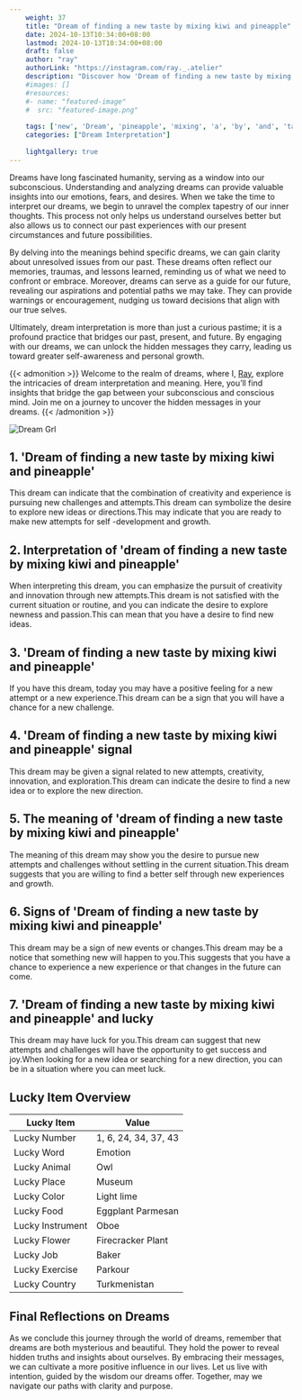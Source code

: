 ```yaml
---
    weight: 37
    title: "Dream of finding a new taste by mixing kiwi and pineapple"  # Assuming 'title' column exists
    date: 2024-10-13T10:34:00+08:00
    lastmod: 2024-10-13T10:34:00+08:00
    draft: false
    author: "ray"
    authorLink: "https://instagram.com/ray._.atelier"
    description: "Discover how 'Dream of finding a new taste by mixing kiwi and pineapple' can interpret your future and uncover its significant meanings in your life."
    #images: []
    #resources:
    #- name: "featured-image"
    #  src: "featured-image.png"
    
    tags: ['new', 'Dream', 'pineapple', 'mixing', 'a', 'by', 'and', 'taste', 'of', 'finding', 'kiwi']
    categories: ["Dream Interpretation"]
    
    lightgallery: true
---
```

    
Dreams have long fascinated humanity, serving as a window into our subconscious. Understanding and analyzing dreams can provide valuable insights into our emotions, fears, and desires. When we take the time to interpret our dreams, we begin to unravel the complex tapestry of our inner thoughts. This process not only helps us understand ourselves better but also allows us to connect our past experiences with our present circumstances and future possibilities.

By delving into the meanings behind specific dreams, we can gain clarity about unresolved issues from our past. These dreams often reflect our memories, traumas, and lessons learned, reminding us of what we need to confront or embrace. Moreover, dreams can serve as a guide for our future, revealing our aspirations and potential paths we may take. They can provide warnings or encouragement, nudging us toward decisions that align with our true selves.

Ultimately, dream interpretation is more than just a curious pastime; it is a profound practice that bridges our past, present, and future. By engaging with our dreams, we can unlock the hidden messages they carry, leading us toward greater self-awareness and personal growth.

{{< admonition >}}
Welcome to the realm of dreams, where I, [Ray](https://instagram.com/ray._.atelier), explore the intricacies of dream interpretation and meaning. Here, you’ll find insights that bridge the gap between your subconscious and conscious mind. Join me on a journey to uncover the hidden messages in your dreams.
{{< /admonition >}}

![Dream Grl](https://cdn.pixabay.com/photo/2017/11/02/03/35/gothic-2910057_1280.jpg "Dream Grl")

## 1. 'Dream of finding a new taste by mixing kiwi and pineapple'
This dream can indicate that the combination of creativity and experience is pursuing new challenges and attempts.This dream can symbolize the desire to explore new ideas or directions.This may indicate that you are ready to make new attempts for self -development and growth.

## 2. Interpretation of 'dream of finding a new taste by mixing kiwi and pineapple'
When interpreting this dream, you can emphasize the pursuit of creativity and innovation through new attempts.This dream is not satisfied with the current situation or routine, and you can indicate the desire to explore newness and passion.This can mean that you have a desire to find new ideas.

## 3. 'Dream of finding a new taste by mixing kiwi and pineapple'
If you have this dream, today you may have a positive feeling for a new attempt or a new experience.This dream can be a sign that you will have a chance for a new challenge.

## 4. 'Dream of finding a new taste by mixing kiwi and pineapple' signal
This dream may be given a signal related to new attempts, creativity, innovation, and exploration.This dream can indicate the desire to find a new idea or to explore the new direction.

## 5. The meaning of 'dream of finding a new taste by mixing kiwi and pineapple'
The meaning of this dream may show you the desire to pursue new attempts and challenges without settling in the current situation.This dream suggests that you are willing to find a better self through new experiences and growth.

## 6. Signs of 'Dream of finding a new taste by mixing kiwi and pineapple'
This dream may be a sign of new events or changes.This dream may be a notice that something new will happen to you.This suggests that you have a chance to experience a new experience or that changes in the future can come.

## 7. 'Dream of finding a new taste by mixing kiwi and pineapple' and lucky
This dream may have luck for you.This dream can suggest that new attempts and challenges will have the opportunity to get success and joy.When looking for a new idea or searching for a new direction, you can be in a situation where you can meet luck.

## Lucky Item Overview
| Lucky Item          | Value              |
|---------------|--------------------|
| Lucky Number        | 1, 6, 24, 34, 37, 43  |
| Lucky Word          | Emotion |
| Lucky Animal        | Owl |
| Lucky Place         | Museum     |
| Lucky Color         | Light lime     |
| Lucky Food          | Eggplant Parmesan      |
| Lucky Instrument    | Oboe |
| Lucky Flower        | Firecracker Plant    |
| Lucky Job           | Baker       |
| Lucky Exercise      | Parkour  |
| Lucky Country       | Turkmenistan    |


##  Final Reflections on Dreams

As we conclude this journey through the world of dreams, remember that dreams are both mysterious and beautiful. They hold the power to reveal hidden truths and insights about ourselves. By embracing their messages, we can cultivate a more positive influence in our lives. Let us live with intention, guided by the wisdom our dreams offer. Together, may we navigate our paths with clarity and purpose.
